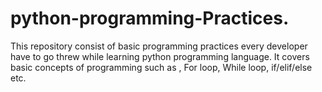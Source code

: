 # python-programming-Practices.
This repository consist of basic programming practices every developer have to go threw while learning python programming language. It covers basic concepts of programming such as , For loop, While loop, if/elif/else etc.
